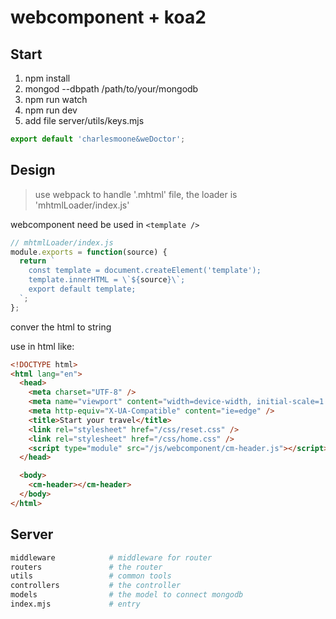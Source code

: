 # webcomponent + koa2

## Start

1. npm install
2. mongod --dbpath /path/to/your/mongodb
3. npm run watch
4. npm run dev
5. add file server/utils/keys.mjs

```javascript
export default 'charlesmoone&weDoctor';
```

## Design

> use webpack to handle '.mhtml' file, the loader is 'mhtmlLoader/index.js'

webcomponent need be used in `<template />`

```javascript
// mhtmlLoader/index.js
module.exports = function(source) {
  return `
    const template = document.createElement('template');
    template.innerHTML = \`${source}\`;
    export default template;
  `;
};
```

conver the html to string

use in html like:

```html
<!DOCTYPE html>
<html lang="en">
  <head>
    <meta charset="UTF-8" />
    <meta name="viewport" content="width=device-width, initial-scale=1.0" />
    <meta http-equiv="X-UA-Compatible" content="ie=edge" />
    <title>Start your travel</title>
    <link rel="stylesheet" href="/css/reset.css" />
    <link rel="stylesheet" href="/css/home.css" />
    <script type="module" src="/js/webcomponent/cm-header.js"></script>
  </head>

  <body>
    <cm-header></cm-header>
  </body>
</html>
```

## Server

```bash
middleware            # middleware for router
routers               # the router
utils                 # common tools
controllers           # the controller
models                # the model to connect mongodb
index.mjs             # entry
```
